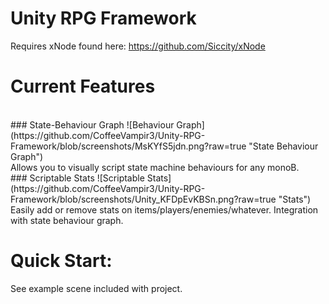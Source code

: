 # Unity RPG Framework
 
Requires xNode found here:
https://github.com/Siccity/xNode

# Current Features
<br/>
### State-Behaviour Graph
![Behaviour Graph](https://github.com/CoffeeVampir3/Unity-RPG-Framework/blob/screenshots/MsKYfS5jdn.png?raw=true "State Behaviour Graph")
<br/>
Allows you to visually script state machine behaviours for any monoB.

<br/>
### Scriptable Stats
![Scriptable Stats](https://github.com/CoffeeVampir3/Unity-RPG-Framework/blob/screenshots/Unity_KFDpEvKBSn.png?raw=true "Stats")
<br/>
Easily add or remove stats on items/players/enemies/whatever. Integration with state behaviour graph.

# Quick Start:

See example scene included with project.
